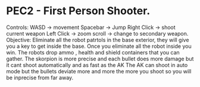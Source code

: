 # PEC2 - First Person Shooter.

Controls:
WASD -> movement
Spacebar -> Jump
Right Click -> shoot current weapon
Left Click -> zoom
scroll -> change to secondary weapon.
Objective: Eliminate all the robot patrtols in the base exterior, they will give you a key to get inside the base. Once you eliminate all the robot inside you win.
The robots drop ammo , health and shield containers that you can gather.
The skorpion is more precise and each bullet does more damage but it cant shoot automatically and as fast as the AK
The AK can shoot in auto mode but the bullets deviate more and more the more you shoot so you will be inprecise from far away.

